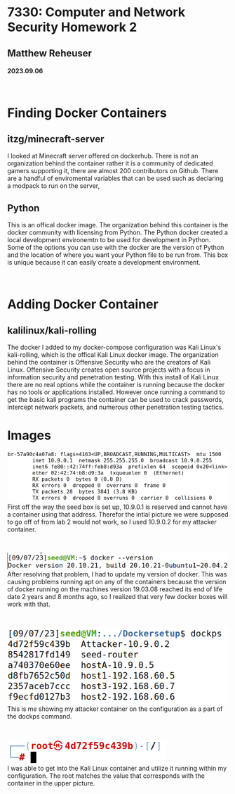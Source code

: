 # 7330: Computer and Network Security Homework 2 
## Matthew Reheuser 
#### 2023.09.06 <p>&nbsp;</p>

# Finding Docker Containers 
## itzg/minecraft-server
I looked at Minecraft server offered on dockerhub. There is not an organization behind the container rather it is a community of dedicated gamers supporting it, there are almost 200 contributors on Github. There are a handful of enviromental variables that can be used such as declaring a modpack to run on the server, 

## Python
This is an offical docker image. The organization behind this container is the docker community with licensing from Python. The Python docker created a local development environemtn to be used for development in Python. Some of the options you can use with the docker are the version of Python and the location of where you want your Python file to be run from. This box is unique because it can easily create a development environment.<p>&nbsp;</p>   

# Adding Docker Container  
## kalilinux/kali-rolling   
The docker I added to my docker-compose configuration was Kali Linux's kali-rolling, which is the offical Kali Linux docker image. The organization behind the container is Offensive Security who are the creators of Kali Linux. Offensive Security creates open source projects with a focus in information security and penetration testing. With this install of Kali Linux there are no real options while the container is running because the docker has no tools or applications installed. However once running a command to get the basic kali programs the container can be used to crack passwords, intercept network packets, and numerous other penetration testing tactics.    

# Images  
![Broadcasting](./Pictures/10.9.0.1_broadcasting.png)  
First off the way the seed box is set up, 10.9.0.1 is reserved and cannot have a container using that address. Therefor the intial picture we were supposed to go off of from lab 2 would not work, so I used 10.9.0.2 for my attacker container.<p>&nbsp;</p>
![Docker Version](./Pictures/dockerVersion.png)  
After resolving that problem, I had to update my version of docker. This was causing problems running apt on any of the containers because the version of docker running on the machines version 19.03.08 reached its end of life date 2 years and 8 months ago, so I realized that very few docker boxes will work with that.<p>&nbsp;</p>
![dockps](./Pictures/dockps.png)  
This is me showing my attacker container on the configuration as a part of the dockps command. <p>&nbsp;</p>
![Kali](./Pictures/KaliRoot.png)  
I was able to get into the Kali Linux container and utilize it running within my configuration. The root matches the value that corresponds with the container in the upper picture.

